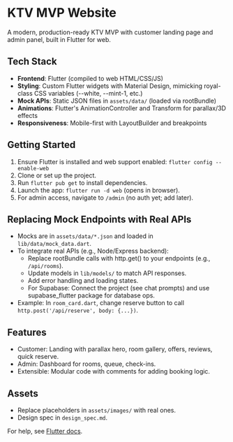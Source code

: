 # KTV MVP Website

A modern, production-ready KTV MVP with customer landing page and admin panel, built in Flutter for web.

## Tech Stack
- **Frontend**: Flutter (compiled to web HTML/CSS/JS)
- **Styling**: Custom Flutter widgets with Material Design, mimicking royal-class CSS variables (--white, --mint-1, etc.)
- **Mock APIs**: Static JSON files in `assets/data/` (loaded via rootBundle)
- **Animations**: Flutter's AnimationController and Transform for parallax/3D effects
- **Responsiveness**: Mobile-first with LayoutBuilder and breakpoints

## Getting Started
1. Ensure Flutter is installed and web support enabled: `flutter config --enable-web`
2. Clone or set up the project.
3. Run `flutter pub get` to install dependencies.
4. Launch the app: `flutter run -d web` (opens in browser).
5. For admin access, navigate to `/admin` (no auth yet; add later).

## Replacing Mock Endpoints with Real APIs
- Mocks are in `assets/data/*.json` and loaded in `lib/data/mock_data.dart`.
- To integrate real APIs (e.g., Node/Express backend):
  - Replace rootBundle calls with http.get() to your endpoints (e.g., `/api/rooms`).
  - Update models in `lib/models/` to match API responses.
  - Add error handling and loading states.
  - For Supabase: Connect the project (see chat prompts) and use supabase_flutter package for database ops.
- Example: In `room_card.dart`, change reserve button to call `http.post('/api/reserve', body: {...})`.

## Features
- Customer: Landing with parallax hero, room gallery, offers, reviews, quick reserve.
- Admin: Dashboard for rooms, queue, check-ins.
- Extensible: Modular code with comments for adding booking logic.

## Assets
- Replace placeholders in `assets/images/` with real ones.
- Design spec in `design_spec.md`.

For help, see [Flutter docs](https://flutter.dev/web).